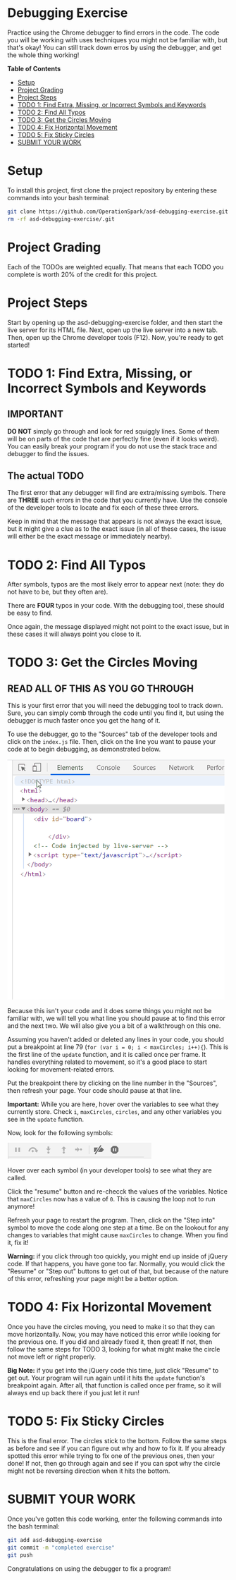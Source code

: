 # Debugging Exercise
Practice using the Chrome debugger to find errors in the code. The code you will be working with uses techniques you might not be familiar with, but that's okay! You can still track down erros by using the debugger, and get the whole thing working!

**Table of Contents**
- [Setup](#setup)
- [Project Grading](#project-grading)
- [Project Steps](#project-steps)
- [TODO 1: Find Extra, Missing, or Incorrect Symbols and Keywords](#todo-1-find-extra-missing-or-incorrect-symbols-and-keywords)
- [TODO 2: Find All Typos](#todo-2-find-all-typos)
- [TODO 3: Get the Circles Moving](#todo-3-get-the-circles-moving)
- [TODO 4: Fix Horizontal Movement](#todo-4-fix-horizontal-movement)
- [TODO 5: Fix Sticky Circles](#todo-5-fix-sticky-circles)
- [SUBMIT YOUR WORK](#submit-your-work)

# Setup

To install this project, first clone the project repository by entering these commands into your bash terminal:

```bash
git clone https://github.com/OperationSpark/asd-debugging-exercise.git
rm -rf asd-debugging-exercise/.git
```

# Project Grading
Each of the TODOs are weighted equally. That means that each TODO you complete is worth 20% of the credit for this project.

# Project Steps
Start by opening up the asd-debugging-exercise folder, and then start the live server for its HTML file. Next, open up the live server into a new tab. Then, open up the Chrome developer tools (F12). Now, you're ready to get started!

# TODO 1: Find Extra, Missing, or Incorrect Symbols and Keywords
## IMPORTANT 
**DO NOT** simply go through and look for red squiggly lines. Some of them will be on parts of the code that are perfectly fine (even if it looks weird). You can easily break your program if you do not use the stack trace and debugger to find the issues.

## The actual TODO

The first error that any debugger will find are extra/missing symbols. There are **THREE** such errors in the code that you currently have. Use the console of the developer tools to locate and fix each of these three errors.

Keep in mind that the message that appears is not always the exact issue, but it might give a clue as to the exact issue (in all of these cases, the issue will either be the exact message or immediately nearby).

# TODO 2: Find All Typos
After symbols, typos are the most likely error to appear next (note: they do not have to be, but they often are).

There are **FOUR** typos in your code. With the debugging tool, these should be easy to find.

Once again, the message displayed might not point to the exact issue, but in these cases it will always point you close to it.

# TODO 3: Get the Circles Moving

## READ ALL OF THIS AS YOU GO THROUGH

This is your first error that you will need the debugging tool to track down. Sure, you can simply comb through the code until you find it, but using the debugger is much faster once you get the hang of it.

To use the debugger, go to the "Sources" tab of the developer tools and click on the `index.js` file. Then, click on the line you want to pause your code at to begin debugging, as demonstrated below.

<img src="img/breakpoint.gif">

Because this isn't your code and it does some things you might not be familiar with, we will tell you what line you should pause at to find this error and the next two. We will also give you a bit of a walkthrough on this one.

Assuming you haven't added or deleted any lines in your code, you should put a breakpoint at line 79 (`for (var i = 0; i < maxCircles; i++){`). This is the first line of the `update` function, and it is called once per frame. It handles everything related to movement, so it's a good place to start looking for movement-related errors.

Put the breakpoint there by clicking on the line number in the "Sources", then refresh your page. Your code should pause at that line.

**Important:** While you are here, hover over the variables to see what they currently store. Check `i`, `maxCircles`, `circles`, and any other variables you see in the `update` function. 

Now, look for the following symbols:

<img src="img/panel.png">

Hover over each symbol (in your developer tools) to see what they are called. 

Click the "resume" button and re-checck the values of the variables. Notice that `maxCircles` now has a value of `0`. This is causing the loop not to run anymore!

Refresh your page to restart the program. Then, click on the "Step into" symbol to move the code along one step at a time. Be on the lookout for any changes to variables that might cause `maxCircles` to change. When you find it, fix it!

**Warning:** if you click through too quickly, you might end up inside of jQuery code. If that happens, you have gone too far. Normally, you would click the "Resume" or "Step out" buttons to get out of that, but because of the nature of this error, refreshing your page might be a better option.

# TODO 4: Fix Horizontal Movement

Once you have the circles moving, you need to make it so that they can move horizontally. Now, you may have noticed this error while looking for the previous one. If you did and already fixed it, then great! If not, then follow the same steps for TODO 3, looking for what might make the circle not move left or right properly.

**Big Note:** if you get into the jQuery code this time, just click "Resume" to get out. Your program will run again until it hits the `update` function's breakpoint again. After all, that function is called once per frame, so it will always end up back there if you just let it run!

# TODO 5: Fix Sticky Circles

This is the final error. The circles stick to the bottom. Follow the same steps as before and see if you can figure out why and how to fix it. If you already spotted this error while trying to fix one of the previous ones, then your done! If not, then go through again and see if you can spot why the circle might not be reversing direction when it hits the bottom.

# SUBMIT YOUR WORK

Once you've gotten this code working, enter the following commands into the bash terminal:

```bash
git add asd-debugging-exercise
git commit -m "completed exercise"
git push
```

Congratulations on using the debugger to fix a program!
